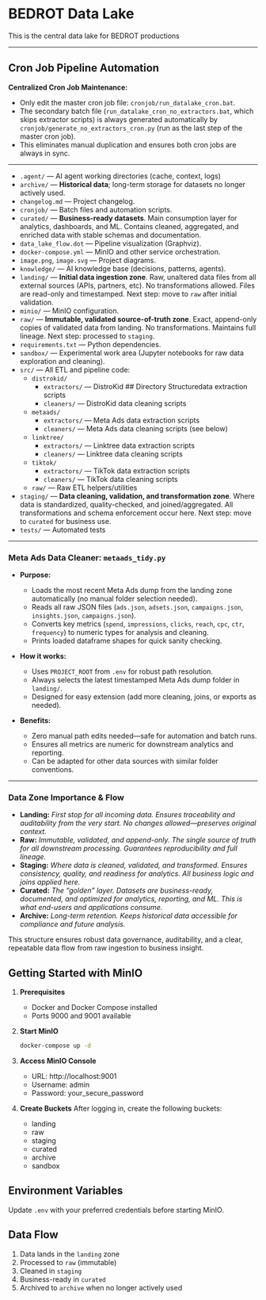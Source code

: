 # BEDROT Data Lake

This is the central data lake for BEDROT productions

---

## Cron Job Pipeline Automation

**Centralized Cron Job Maintenance:**
- Only edit the master cron job file: `cronjob/run_datalake_cron.bat`.
- The secondary batch file (`run_datalake_cron_no_extractors.bat`, which skips extractor scripts) is always generated automatically by `cronjob/generate_no_extractors_cron.py` (run as the last step of the master cron job).
- This eliminates manual duplication and ensures both cron jobs are always in sync.

---



- `.agent/` — AI agent working directories (cache, context, logs)
- `archive/` — **Historical data**; long-term storage for datasets no longer actively used.
- `changelog.md` — Project changelog.
- `cronjob/` — Batch files and automation scripts.
- `curated/` — **Business-ready datasets**. Main consumption layer for analytics, dashboards, and ML. Contains cleaned, aggregated, and enriched data with stable schemas and documentation.
- `data_lake_flow.dot` — Pipeline visualization (Graphviz).
- `docker-compose.yml` — MinIO and other service orchestration.
- `image.png`, `image.svg` — Project diagrams.
- `knowledge/` — AI knowledge base (decisions, patterns, agents).
- `landing/` — **Initial data ingestion zone**. Raw, unaltered data files from all external sources (APIs, partners, etc). No transformations allowed. Files are read-only and timestamped. Next step: move to `raw` after initial validation.
- `minio/` — MinIO configuration.
- `raw/` — **Immutable, validated source-of-truth zone**. Exact, append-only copies of validated data from landing. No transformations. Maintains full lineage. Next step: processed to `staging`.
- `requirements.txt` — Python dependencies.
- `sandbox/` — Experimental work area (Jupyter notebooks for raw data exploration and cleaning).
- `src/` — All ETL and pipeline code:
  - `distrokid/`
    - `extractors/` — DistroKid ## Directory Structuredata extraction scripts
    - `cleaners/` — DistroKid data cleaning scripts
  - `metaads/`
    - `extractors/` — Meta Ads data extraction scripts
    - `cleaners/` — Meta Ads data cleaning scripts (see below)
  - `linktree/`
    - `extractors/` — Linktree data extraction scripts
    - `cleaners/` — Linktree data cleaning scripts
  - `tiktok/`
    - `extractors/` — TikTok data extraction scripts
    - `cleaners/` — TikTok data cleaning scripts
  - `raw/` — Raw ETL helpers/utilities
- `staging/` — **Data cleaning, validation, and transformation zone**. Where data is standardized, quality-checked, and joined/aggregated. All transformations and schema enforcement occur here. Next step: move to `curated` for business use.
- `tests/` — Automated tests

---

### Meta Ads Data Cleaner: `metaads_tidy.py`

- **Purpose:**
  - Loads the most recent Meta Ads dump from the landing zone automatically (no manual folder selection needed).
  - Reads all raw JSON files (`ads.json`, `adsets.json`, `campaigns.json`, `insights.json`, `campaigns.json`).
  - Converts key metrics (`spend`, `impressions`, `clicks`, `reach`, `cpc`, `ctr`, `frequency`) to numeric types for analysis and cleaning.
  - Prints loaded dataframe shapes for quick sanity checking.

- **How it works:**
  - Uses `PROJECT_ROOT` from `.env` for robust path resolution.
  - Always selects the latest timestamped Meta Ads dump folder in `landing/`.
  - Designed for easy extension (add more cleaning, joins, or exports as needed).

- **Benefits:**
  - Zero manual path edits needed—safe for automation and batch runs.
  - Ensures all metrics are numeric for downstream analytics and reporting.
  - Can be adapted for other data sources with similar folder conventions.

---

### Data Zone Importance & Flow

- **Landing:** _First stop for all incoming data. Ensures traceability and auditability from the very start. No changes allowed—preserves original context._
- **Raw:** _Immutable, validated, and append-only. The single source of truth for all downstream processing. Guarantees reproducibility and full lineage._
- **Staging:** _Where data is cleaned, validated, and transformed. Ensures consistency, quality, and readiness for analytics. All business logic and joins applied here._
- **Curated:** _The “golden” layer. Datasets are business-ready, documented, and optimized for analytics, reporting, and ML. This is what end-users and applications consume._
- **Archive:** _Long-term retention. Keeps historical data accessible for compliance and future analysis._

This structure ensures robust data governance, auditability, and a clear, repeatable data flow from raw ingestion to business insight.

## Getting Started with MinIO

1. **Prerequisites**
   - Docker and Docker Compose installed
   - Ports 9000 and 9001 available

2. **Start MinIO**
   ```bash
   docker-compose up -d
   ```

3. **Access MinIO Console**
   - URL: http://localhost:9001
   - Username: admin
   - Password: your_secure_password

4. **Create Buckets**
   After logging in, create the following buckets:
   - landing
   - raw
   - staging
   - curated
   - archive
   - sandbox

## Environment Variables

Update `.env` with your preferred credentials before starting MinIO.

## Data Flow

1. Data lands in the `landing` zone
2. Processed to `raw` (immutable)
3. Cleaned in `staging`
4. Business-ready in `curated`
5. Archived to `archive` when no longer actively used
